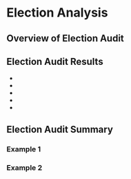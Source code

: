 # Election Analysis
## Overview of Election Audit
## Election Audit Results 
*
*
*
*
*
## Election Audit Summary
### Example 1
### Example 2
